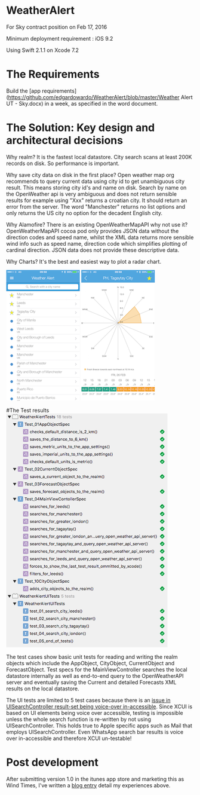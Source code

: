 # WeatherAlert
For Sky contract position on Feb 17, 2016

Minimum deployment requirement : iOS 9.2

Using Swift 2.1.1 on Xcode 7.2

# The Requirements

Build the [app requirements](https://github.com/edgardowardo/WeatherAlert/blob/master/Weather Alert UT - Sky.docx) in a week, as specified in the word document.

# The Solution: Key design and architectural decisions

Why realm? It is the fastest local datastore. City search scans at least 200K records on disk. So performance is important. 

Why save city data on disk in the first place? Open weather map org recommends to query current data using city id to get unambiguous city result. This means storing city id's and name on disk. Search by name on the OpenWeather api is very ambiguous and does not return sensible results for example using "Xxx" returns a croatian city. It should return an error from the server. The word "Manchester" returns no list options and only returns the US city no option for the decadent English city.

Why Alamofire? There is an existing OpenWeatherMapAPI why not use it? OpenWeatherMapAPI cocoa pod only provides JSON data without the direction codes and speed name, whilst the XML data returns more sensible wind info such as speed name, direction code which simplifies plotting of cardinal direction. JSON data does not provide these descriptive data.
 
Why Charts? It's the best and easiest way to plot a radar chart.

![alt tag](https://github.com/edgardowardo/WeatherAlert/blob/master/a.png)
![alt tag](https://github.com/edgardowardo/WeatherAlert/blob/master/b.png)

#The Test results
![alt tag](https://github.com/edgardowardo/WeatherAlert/blob/master/c.png)

The test cases show basic unit tests for reading and writing the realm objects which include the AppObject, CityObject, CurrentObject and ForecastObject. Test specs for the MainViewController searches the local datastore internally as well as end-to-end query to the OpenWeatherAPI server and eventually saving the Current and detailed Forecasts XML results on the local datastore.

The UI tests are limited to 5 test cases because there is an [issue in UISearchController result-set being voice-over in-accessible](http://stackoverflow.com/questions/33056324/uisearchcontroller-in-accessible). Since XCUI is based on UI elements being voice over accessible, testing is impossible unless the whole search function is re-written by not using UISearchController. This holds true to Apple specific apps such as Mail that employs UISearchController. Even WhatsApp search bar results is voice over in-accessible and therefore XCUI un-testable!

# Post development

After submitting version 1.0 in the itunes app store and marketing this as Wind Times, I've written a [blog entry](http://www.edgardoagno.com/#!Weather-Alert-app-development-a-skills-benchmark-and-walkthrough/cvk5/56e4735f0cf29c0b75f6d973) detail my experiences above.


